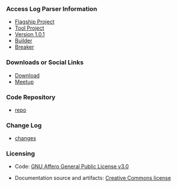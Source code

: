 ### Access Log Parser Information
* [Flagship Project](#)
* [Tool Project](#)
* [Version 1.0.1](#)
* [Builder](#)
* [Breaker](#)

### Downloads or Social Links
* [Download](#)
* [Meetup](#)

### Code Repository
* [repo](https://github.com/OWASP/www-project-access-log-parser)

### Change Log
* [changes](https://github.com/OWASP/www-project-access-log-parser/commits/master/)


### Licensing

* Code: [GNU Affero General Public License v3.0](https://github.com/OWASP/www-project-access-log-parser/blob/master/LICENSE)

* Documentation source and artifacts: [Creative Commons license](https://creativecommons.org/)
